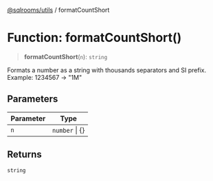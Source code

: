 [@sqlrooms/utils](../index.md) / formatCountShort

# Function: formatCountShort()

> **formatCountShort**(`n`): `string`

Formats a number as a string with thousands separators and SI prefix.
Example: 1234567 -\> "1M"

## Parameters

| Parameter | Type |
| ------ | ------ |
| `n` | `number` \| \{\} |

## Returns

`string`
